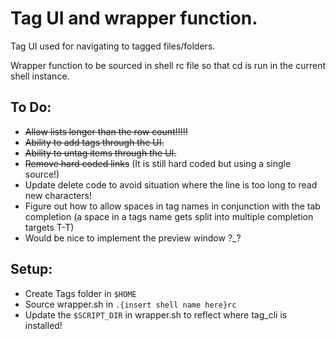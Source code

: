 # Tag UI and wrapper function.

Tag UI used for navigating to tagged files/folders.

Wrapper function to be sourced in shell rc file so that cd is run in the current shell instance.


## To Do:
- ~~Allow lists longer than the row count!!!!!~~
- ~~Ability to add tags through the UI.~~
- ~~Ability to untag items through the UI.~~
- ~~Remove hard coded links~~ (It is still hard coded but using a single source!)
- Update delete code to avoid situation where the line is too long to read new characters!
- Figure out how to allow spaces in tag names in conjunction with the tab completion (a space in a tags name gets split into multiple completion targets T-T)
- Would be nice to implement the preview window ?_?

## Setup:
- Create Tags folder in `$HOME`
- Source wrapper.sh in `.{insert shell name here}rc`
- Update the `$SCRIPT_DIR` in wrapper.sh to reflect where tag_cli is installed!